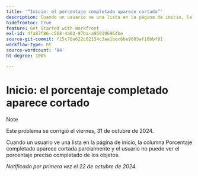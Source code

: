 ```yaml
---
title: '“Inicio: el porcentaje completado aparece cortado”'
description: Cuando un usuario ve una lista en la página de inicio, la columna Porcentaje completado aparece cortada parcialmente y el usuario no puede ver el porcentaje preciso completado de los objetos.
hidefromtoc: true
feature: Get Started with Workfront
exl-id: 4fa87f86-c568-4a02-97ba-a959196964be
source-git-commit: f15c76a622c02154c3aa1bec6be9603af18bbf91
workflow-type: ht
source-wordcount: '84'
ht-degree: 100%

---
```


# Inicio: el porcentaje completado aparece cortado

>[!NOTE]
>
>Este problema se corrigió el viernes, 31 de octubre de 2024.

Cuando un usuario ve una lista en la página de inicio, la columna Porcentaje completado aparece cortada parcialmente y el usuario no puede ver el porcentaje preciso completado de los objetos.

_Notificado por primera vez el 22 de octubre de 2024._
